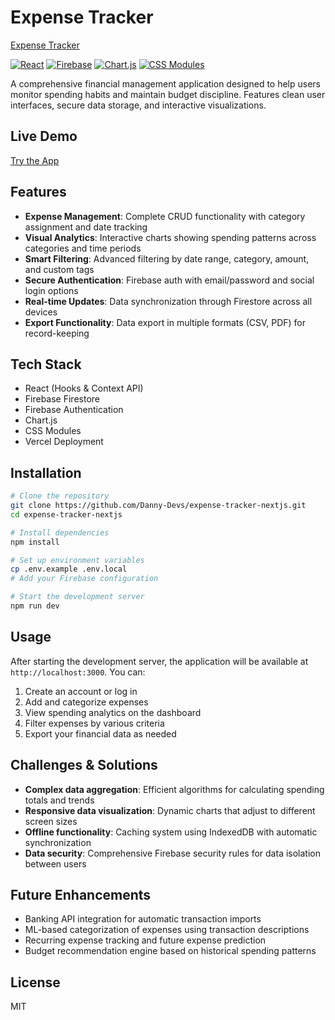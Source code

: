 
# Expense Tracker

[Expense Tracker](https://expense-tracker-nextjs-coral.vercel.app/)

[![React](https://img.shields.io/badge/React-61DAFB?style=flat&logo=react&logoColor=black)](https://reactjs.org/)
[![Firebase](https://img.shields.io/badge/Firebase-FFCA28?style=flat&logo=firebase&logoColor=black)](https://firebase.google.com/)
[![Chart.js](https://img.shields.io/badge/Chart.js-FF6384?style=flat&logo=chart.js&logoColor=white)](https://www.chartjs.org/)
[![CSS Modules](https://img.shields.io/badge/CSS_Modules-000000?style=flat&logo=css3&logoColor=white)](https://github.com/css-modules/css-modules)

A comprehensive financial management application designed to help users monitor spending habits and maintain budget discipline. Features clean user interfaces, secure data storage, and interactive visualizations.

## Live Demo

[Try the App](https://expense-tracker-nextjs-coral.vercel.app/)

## Features

- **Expense Management**: Complete CRUD functionality with category assignment and date tracking
- **Visual Analytics**: Interactive charts showing spending patterns across categories and time periods
- **Smart Filtering**: Advanced filtering by date range, category, amount, and custom tags
- **Secure Authentication**: Firebase auth with email/password and social login options
- **Real-time Updates**: Data synchronization through Firestore across all devices
- **Export Functionality**: Data export in multiple formats (CSV, PDF) for record-keeping

## Tech Stack

- React (Hooks & Context API)
- Firebase Firestore
- Firebase Authentication
- Chart.js
- CSS Modules
- Vercel Deployment

## Installation

```bash
# Clone the repository
git clone https://github.com/Danny-Devs/expense-tracker-nextjs.git
cd expense-tracker-nextjs

# Install dependencies
npm install

# Set up environment variables
cp .env.example .env.local
# Add your Firebase configuration

# Start the development server
npm run dev
```

## Usage

After starting the development server, the application will be available at `http://localhost:3000`. You can:

1. Create an account or log in
2. Add and categorize expenses
3. View spending analytics on the dashboard
4. Filter expenses by various criteria
5. Export your financial data as needed

## Challenges & Solutions

- **Complex data aggregation**: Efficient algorithms for calculating spending totals and trends
- **Responsive data visualization**: Dynamic charts that adjust to different screen sizes
- **Offline functionality**: Caching system using IndexedDB with automatic synchronization
- **Data security**: Comprehensive Firebase security rules for data isolation between users

## Future Enhancements

- Banking API integration for automatic transaction imports
- ML-based categorization of expenses using transaction descriptions
- Recurring expense tracking and future expense prediction
- Budget recommendation engine based on historical spending patterns

## License

MIT
